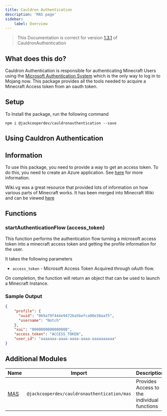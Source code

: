 ```yaml
---
title: Cauldron Authentication
description: 'MAS page'
sidebar:
    label: Overview
---
```


> This Documentation is correct for version [1.3.1](https://github.com/jackcooperdev/CauldronAuthentication/releases/tag/1.3.1) of CauldronAuthentication


## What does this do?

Cauldron Authentication is responsible
for authenticating Minecraft Users
using the [Microsoft Authentication System](https://minecraft.wiki/w/Microsoft_authentication)
which is the only way to log in to Mojang now.
This package provides all the tools needed to acquire a Minecraft Access token from an oauth token.

## Setup

To Install the package, run the following command

```
npm i @jackcooperdev/cauldronauthentication --save
```

## Using Cauldron Authentication

## Information

To use this package, you need to provide a way to get an access token.
To do this, you need to create an Azure application.
See [here](https://blog.jackcooper.me/posts/inside-authenticator) for more information.

Wiki.vg was a great resource that provided lots of information on how various parts of Minecraft works.
It has been merged into Minecraft Wiki
and can be viewed [here](https://minecraft.wiki/w/Microsoft_authentication#Navigation)


## Functions

### startAuthenticationFlow (access_token)

This function performs the authentication flow turning a microsoft access token into a minecraft access token and getting the profile information for the user.

It takes the following parameters

+ `access_token` - Microsoft Access Token Acquired through oAuth flow.

On completion,
the function will return an object that can be used to launch a Minecraft Instance.

### Sample Output

```json
{
    "profile": {
      "uuid": "069a79f444e94726a5befca90e38aaf5",
      "username": "Notch"
    },
    "xui": "0000000000000000",
    "access_token": "ACCESS_TOKEN",
    "user_id": "aaaaaaa-aaaa-aaaa-aaaa-aaaaaaaaaa"
}
```

## Additional Modules

| Name                       | Import                                     | Description                                 |
|----------------------------|--------------------------------------------|---------------------------------------------|
| [MAS](/authentication/mas) | `@jackcooperdev/cauldronauthentication/mas` | Provides Access to the individual functions |

